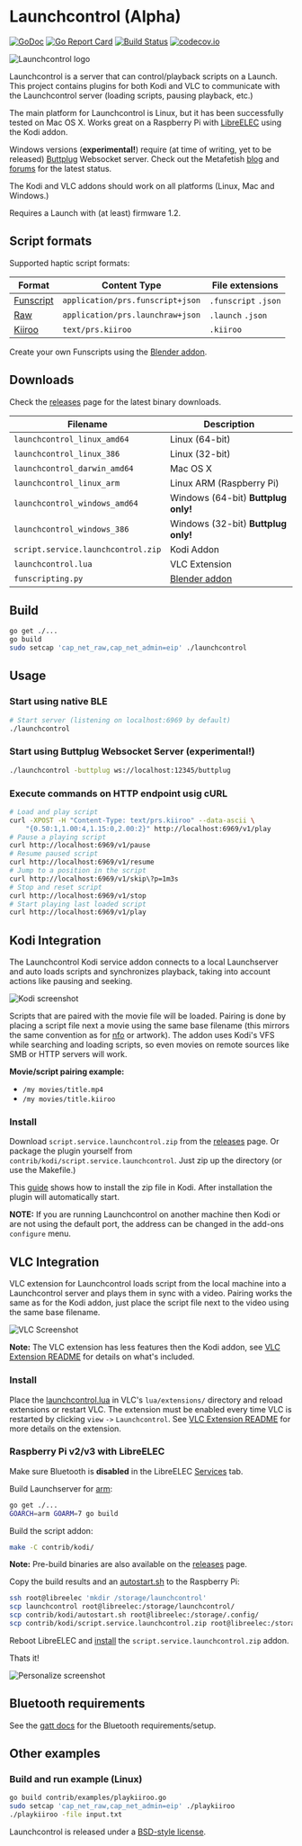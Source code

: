 # Launchcontrol (Alpha)

[![GoDoc](https://godoc.org/github.com/funjack/launchcontrol?status.svg)](https://godoc.org/github.com/funjack/launchcontrol)
[![Go Report Card](https://goreportcard.com/badge/github.com/funjack/launchcontrol)](https://goreportcard.com/report/github.com/funjack/launchcontrol)
[![Build Status](https://travis-ci.org/funjack/launchcontrol.svg?branch=master)](https://travis-ci.org/funjack/launchcontrol)
[![codecov.io](https://codecov.io/github/funjack/launchcontrol/coverage.svg?branch=master)](https://codecov.io/github/funjack/launchcontrol)

![Launchcontrol logo](contrib/kodi/script.service.launchcontrol/icon.png "Launchcontrol")

Launchcontrol is a server that can control/playback scripts on a Launch. This
project contains plugins for both Kodi and VLC to communicate with the
Launchcontrol server (loading scripts, pausing playback, etc.)

The main platform for Launchcontrol is Linux, but it has been successfully
tested on Mac OS X. Works great on a Raspberry Pi with
[LibreELEC](https://libreelec.tv/) using the Kodi addon.

Windows versions (**experimental!**) require (at time of writing, yet to be
released) [Buttplug](https://buttplug.io/) Websocket server. Check out the
Metafetish [blog](https://www.metafetish.com/) and
[forums](https://metafetish.club/) for the latest status.

The Kodi and VLC addons should work on all platforms (Linux, Mac and Windows.)

Requires a Launch with (at least) firmware 1.2.

## Script formats

Supported haptic script formats:

| Format | Content Type | File extensions |
| ------ | ------------ | --------------- |
| [Funscript](https://godoc.org/github.com/funjack/launchcontrol/protocol/funscript) | `application/prs.funscript+json` | `.funscript` `.json` |
| [Raw](https://godoc.org/github.com/funjack/launchcontrol/protocol/raw) | `application/prs.launchraw+json` | `.launch` `.json` |
| [Kiiroo](https://godoc.org/github.com/funjack/launchcontrol/protocol/kiiroo) | `text/prs.kiiroo` | `.kiiroo` |

Create your own Funscripts using the [Blender addon](https://github.com/funjack/launchcontrol/tree/master/contrib/blender).

## Downloads

Check the [releases](https://github.com/funjack/launchcontrol/releases) page
for the latest binary downloads.

| Filename                           | Description                         |
| ---------------------------------- | ----------------------------------- |
| `launchcontrol_linux_amd64`        | Linux (64-bit)                      |
| `launchcontrol_linux_386`          | Linux (32-bit)                      |
| `launchcontrol_darwin_amd64`       | Mac OS X                            |
| `launchcontrol_linux_arm`          | Linux ARM (Raspberry Pi)            |
| `launchcontrol_windows_amd64`      | Windows (64-bit) **Buttplug only!** |
| `launchcontrol_windows_386`        | Windows (32-bit) **Buttplug only!** |
| `script.service.launchcontrol.zip` | Kodi Addon                          |
| `launchcontrol.lua`                | VLC Extension                       |
| `funscripting.py`                  | [Blender addon](https://github.com/funjack/launchcontrol/tree/master/contrib/blender) |

## Build

```sh
go get ./...
go build
sudo setcap 'cap_net_raw,cap_net_admin=eip' ./launchcontrol
```

## Usage

### Start using native BLE
```sh
# Start server (listening on localhost:6969 by default)
./launchcontrol
```

### Start using Buttplug Websocket Server (experimental!)
```sh
./launchcontrol -buttplug ws://localhost:12345/buttplug
```

### Execute commands on HTTP endpoint usig cURL
```sh
# Load and play script
curl -XPOST -H "Content-Type: text/prs.kiiroo" --data-ascii \
	"{0.50:1,1.00:4,1.15:0,2.00:2}" http://localhost:6969/v1/play
# Pause a playing script
curl http://localhost:6969/v1/pause
# Resume paused script
curl http://localhost:6969/v1/resume
# Jump to a position in the script
curl http://localhost:6969/v1/skip\?p=1m3s
# Stop and reset script
curl http://localhost:6969/v1/stop
# Start playing last loaded script
curl http://localhost:6969/v1/play
```

## Kodi Integration

The Launchcontrol Kodi service addon connects to a local Launchserver and auto
loads scripts and synchronizes playback, taking into account actions like
pausing and seeking.

![Kodi screenshot](contrib/kodi/script.service.launchcontrol/resources/screenshot003.jpg "Kodi Addon")

Scripts that are paired with the movie file will be loaded. Pairing is done by
placing a script file next a movie using the same base filename (this mirrors
the same convention as for [nfo](http://kodi.wiki/view/NFO_files) or artwork).
The addon uses Kodi's VFS while searching and loading scripts, so even movies
on remote sources like SMB or HTTP servers will work.

**Movie/script pairing example:**

- `/my movies/title.mp4`
- `/my movies/title.kiiroo`

### Install

Download `script.service.launchcontrol.zip` from the
[releases](https://github.com/funjack/launchcontrol/releases) page.  Or package
the plugin yourself from `contrib/kodi/script.service.launchcontrol`. Just zip
up the directory (or use the Makefile.)

This [guide](http://kodi.wiki/view/HOW-TO:Install_add-ons_from_zip_files) shows
how to install the zip file in Kodi. After installation the plugin will
automatically start.

**NOTE:** If you are running Launchcontrol on another machine then Kodi or
are not using the default port, the address can be changed in the add-ons
`configure` menu.

## VLC Integration

VLC extension for Launchcontrol loads script from the local machine into a
Launchcontrol server and plays them in sync with a video. Pairing works the
same as for the Kodi addon, just place the script file next to the video using
the same base filename.

![VLC Screenshot](contrib/vlc/screenshot001.jpg "VLC Configuration")

**Note:** The VLC extension has less features then the Kodi addon, see [VLC
Extension README](/contrib/vlc/README.md) for details on what's included.

### Install

Place the [launchcontrol.lua](contrib/vlc/launchcontrol.lua) in VLC's
`lua/extensions/` directory and reload extensions or restart VLC. The extension
must be enabled every time VLC is restarted by clicking `view` `->`
`Launchcontrol`. See [VLC Extension README](/contrib/vlc/README.md) for more
details on the extension.

### Raspberry Pi v2/v3 with LibreELEC

Make sure Bluetooth is **disabled** in the LibreELEC
[Services](https://wiki.libreelec.tv/index.php?title=LibreELEC_Settings#tab=Services)
tab.

Build Launchserver for [arm](https://golang.org/doc/install/source#environment):
```sh
go get ./...
GOARCH=arm GOARM=7 go build
```

Build the script addon:
```sh
make -C contrib/kodi/
```

**Note:** Pre-build binaries are also available on the
[releases](https://github.com/funjack/launchcontrol/releases) page.

Copy the build results and an [autostart.sh](http://wiki.openelec.tv/index.php/Autostart.sh) to the Raspberry Pi:
```sh
ssh root@libreelec 'mkdir /storage/launchcontrol'
scp launchcontrol root@libreelec:/storage/launchcontrol/
scp contrib/kodi/autostart.sh root@libreelec:/storage/.config/
scp contrib/kodi/script.service.launchcontrol.zip root@libreelec:/storage/
```

Reboot LibreELEC and
[install](http://kodi.wiki/view/HOW-TO:Install_add-ons_from_zip_files) the
`script.service.launchcontrol.zip` addon.

Thats it!

![Personalize screenshot](contrib/kodi/script.service.launchcontrol/resources/screenshot001.jpg "Personalize")

## Bluetooth requirements

See the [gatt docs](https://godoc.org/github.com/currantlabs/gatt#hdr-SETUP)
for the Bluetooth requirements/setup.

## Other examples

### Build and run example (Linux)

```sh
go build contrib/examples/playkiiroo.go
sudo setcap 'cap_net_raw,cap_net_admin=eip' ./playkiiroo
./playkiiroo -file input.txt
```

Launchcontrol is released under a [BSD-style license](./LICENSE).
